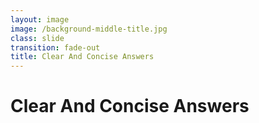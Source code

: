 ```yaml
---
layout: image
image: /background-middle-title.jpg
class: slide
transition: fade-out
title: Clear And Concise Answers
---
```


<div class="flex h-full flex-items-center">
  <h1 class="text-left m-b-0 font-bold">
    Clear And Concise Answers
  </h1>
</div>
